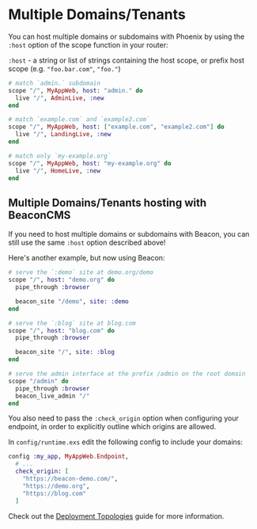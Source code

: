 # Multiple Domains/Tenants

You can host multiple domains or subdomains with Phoenix by using the `:host` option of the scope function in your router:

`:host` - a string or list of strings containing the host scope, or prefix host scope (e.g. `"foo.bar.com"`, `"foo."`)

```elixir
# match `admin.` subdomain
scope "/", MyAppWeb, host: "admin." do
  live "/", AdminLive, :new
end

# match `example.com` and `example2.com`
scope "/", MyAppWeb, host: ["example.com", "example2.com"] do
  live "/", LandingLive, :new
end

# match only `my-example.org`
scope "/", MyAppWeb, host: "my-example.org" do
  live "/", HomeLive, :new
end
```

## Multiple Domains/Tenants hosting with BeaconCMS

If you need to host multiple domains or subdomains with Beacon, you can still use the same `:host` option described above!

Here's another example, but now using Beacon:

```elixir
# serve the `:demo` site at demo.org/demo
scope "/", host: "demo.org" do
  pipe_through :browser

  beacon_site "/demo", site: :demo
end

# serve the `:blog` site at blog.com
scope "/", host: "blog.com" do
  pipe_through :browser

  beacon_site "/", site: :blog
end

# serve the admin interface at the prefix /admin on the root domain
scope "/admin" do
  pipe_through :browser
  beacon_live_admin "/"
end
```

You also need to pass the `:check_origin` option when configuring your endpoint, in order to explicitly outline which origins are allowed.

In `config/runtime.exs` edit the following config to include your domains:

```elixir
config :my_app, MyAppWeb.Endpoint,
  # ...
  check_origin: [
    "https://beacon-demo.com/",
    "https://demo.org",
    "https://blog.com"
  ]
```

Check out the [Deployment Topologies](https://hexdocs.pm/beacon/deployment-topologies.html) guide for more information.
